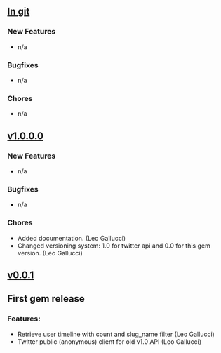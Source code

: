 ## [In git](https://github.com/elgalu/twitter_anonymous_client/compare/v1.0.0.0...HEAD)

### New Features
* n/a

### Bugfixes
* n/a

### Chores
* n/a

## [v1.0.0.0](https://github.com/elgalu/twitter_anonymous_client/tree/v1.0.0.0)

### New Features
* n/a

### Bugfixes
* n/a

### Chores
* Added documentation. (Leo Gallucci)
* Changed versioning system: 1.0 for twitter api and 0.0 for this gem version. (Leo Gallucci)

## [v0.0.1](https://github.com/elgalu/twitter_anonymous_client/tree/v0.0.1)

## First gem release

### Features:
* Retrieve user timeline with count and slug_name filter (Leo Gallucci)
* Twitter public (anonymous) client for old v1.0 API (Leo Gallucci)
